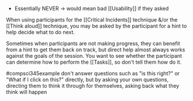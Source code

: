 - Essentially NEVER $\rightarrow$ would mean bad [[Usability]] if they asked

When using participants for the [[Critical Incidents]] technique &/or the [[Think aloud]] technique, you may be asked by the participant for a hint to help decide what to do next. 

Sometimes when participants are not making progress, they can benefit from a hint to get them back on track, but direct help almost always works against the goals of the session. You want to see whether the participant can determine how to perform the [[Tasks]], so don't tell them how do it.

#compsci345example don't answer questions such as "is this right?" or "What if I click on this?" directly, but by asking your own questions, directing them to think it through for themselves, asking back what they think will happen